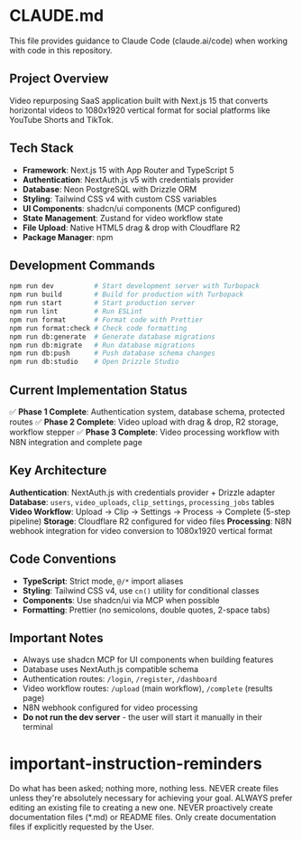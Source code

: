 # CLAUDE.md

This file provides guidance to Claude Code (claude.ai/code) when working with code in this repository.

## Project Overview

Video repurposing SaaS application built with Next.js 15 that converts horizontal videos to 1080x1920 vertical format for social platforms like YouTube Shorts and TikTok.

## Tech Stack

- **Framework**: Next.js 15 with App Router and TypeScript 5
- **Authentication**: NextAuth.js v5 with credentials provider
- **Database**: Neon PostgreSQL with Drizzle ORM
- **Styling**: Tailwind CSS v4 with custom CSS variables
- **UI Components**: shadcn/ui components (MCP configured)
- **State Management**: Zustand for video workflow state
- **File Upload**: Native HTML5 drag & drop with Cloudflare R2
- **Package Manager**: npm

## Development Commands

```bash
npm run dev          # Start development server with Turbopack
npm run build        # Build for production with Turbopack
npm run start        # Start production server
npm run lint         # Run ESLint
npm run format       # Format code with Prettier
npm run format:check # Check code formatting
npm run db:generate  # Generate database migrations
npm run db:migrate   # Run database migrations
npm run db:push      # Push database schema changes
npm run db:studio    # Open Drizzle Studio
```

## Current Implementation Status

✅ **Phase 1 Complete**: Authentication system, database schema, protected routes
✅ **Phase 2 Complete**: Video upload with drag & drop, R2 storage, workflow stepper
✅ **Phase 3 Complete**: Video processing workflow with N8N integration and complete page

## Key Architecture

**Authentication**: NextAuth.js with credentials provider + Drizzle adapter
**Database**: `users`, `video_uploads`, `clip_settings`, `processing_jobs` tables
**Video Workflow**: Upload → Clip → Settings → Process → Complete (5-step pipeline)
**Storage**: Cloudflare R2 configured for video files
**Processing**: N8N webhook integration for video conversion to 1080x1920 vertical format

## Code Conventions

- **TypeScript**: Strict mode, `@/*` import aliases
- **Styling**: Tailwind CSS v4, use `cn()` utility for conditional classes
- **Components**: Use shadcn/ui via MCP when possible
- **Formatting**: Prettier (no semicolons, double quotes, 2-space tabs)

## Important Notes

- Always use shadcn MCP for UI components when building features
- Database uses NextAuth.js compatible schema
- Authentication routes: `/login`, `/register`, `/dashboard`
- Video workflow routes: `/upload` (main workflow), `/complete` (results page)
- N8N webhook configured for video processing
- **Do not run the dev server** - the user will start it manually in their terminal

# important-instruction-reminders
Do what has been asked; nothing more, nothing less.
NEVER create files unless they're absolutely necessary for achieving your goal.
ALWAYS prefer editing an existing file to creating a new one.
NEVER proactively create documentation files (*.md) or README files. Only create documentation files if explicitly requested by the User.

